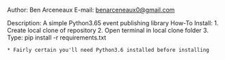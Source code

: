 Author: Ben Arceneaux
E-mail: benarceneaux0@gmail.com

Description: A simple Python3.65 event publishing library
How-To Install: 
    1. Create local clone of repository
    2. Open terminal in local clone folder
    3. Type: pip install -r requirements.txt

    * Fairly certain you'll need Python3.6 installed before installing
